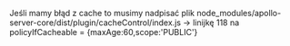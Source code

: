  Jeśli mamy błąd z cache to musimy nadpisać plik node_modules/apollo-server-core/dist/plugin/cacheControl/index.js -> linijkę 118 na policyIfCacheable = {maxAge:60,scope:'PUBLIC'}
